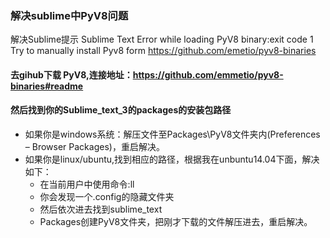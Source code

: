 ### 解决sublime中PyV8问题
解决Sublime提示 Sublime Text Error while loading PyV8 binary:exit code 1 Try to manually install Pyv8 form https://github.com/emetio/pyv8-binaries
#### 去gihub下载 PyV8,连接地址：https://github.com/emmetio/pyv8-binaries#readme

#### 然后找到你的Sublime_text_3的packages的安装包路径
- 如果你是windows系统：解压文件至Packages\PyV8文件夹内(Preferences – Browser Packages)，重启解决。
-  如果你是linux/ubuntu,找到相应的路径，根据我在unbuntu14.04下面，解决如下：
    + 在当前用户中使用命令:ll
    + 你会发现一个.config的隐藏文件夹
    + 然后依次进去找到sublime_text
    + Packages创建PyV8文件夹，把刚才下载的文件解压进去，重启解决。
